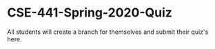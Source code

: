 # CSE-441-Spring-2020-Quiz
All students will create a branch for themselves and submit their quiz's here.
